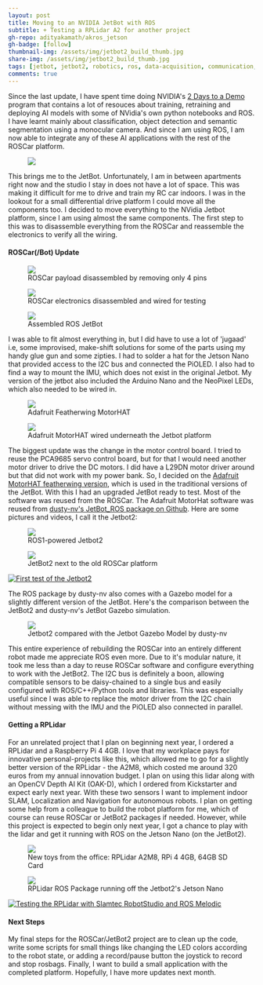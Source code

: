 ```yaml
---
layout: post
title: Moving to an NVIDIA JetBot with ROS
subtitle: + Testing a RPLidar A2 for another project
gh-repo: adityakamath/akros_jetson
gh-badge: [follow]
thumbnail-img: /assets/img/jetbot2_build_thumb.jpg
share-img: /assets/img/jetbot2_build_thumb.jpg
tags: [jetbot, jetbot2, robotics, ros, data-acquisition, communication, electronics, software, design, build]
comments: true
---
```


Since the last update, I have spent time doing NVIDIA's [2 Days to a Demo](https://developer.nvidia.com/embedded/twodaystoademo) program that contains a lot of resouces about training, retraining and deploying AI models with some of NVidia's own python notebooks and ROS. I have learnt mainly about classification, object detection and semantic segmentation using a monocular camera. And since I am using ROS, I am now able to integrate any of these AI applications with the rest of the ROSCar platform. 

<figure class="aligncenter">
	<img src="https://adityakamath.github.io/assets/img/roscar_inhand.jpg" />
</figure>

This brings me to the JetBot. Unfortunately, I am in between apartments right now and the studio I stay in does not have a lot of space. This was making it difficult for me to drive and train my RC car indoors. I was in the lookout for a small differential drive platform I could move all the components too. I decided to move everything to the NVidia Jetbot platform, since I am using almost the same components. The first step to this was to disassemble everything from the ROSCar and reassemble the electronics to verify all the wiring. 

#### ROSCar(/Bot) Update

<figure class="aligncenter">
	<img src="https://adityakamath.github.io/assets/img/roscar_chassis_removed.jpg" />
	<figcaption>ROSCar payload disassembled by removing only 4 pins</figcaption>
</figure>

<figure class="aligncenter">
	<img src="https://adityakamath.github.io/assets/img/roscar_electronics.jpg" />
	<figcaption>ROSCar electronics disassembled and wired for testing</figcaption>
</figure>

<figure class="aligncenter">
	<img src="https://adityakamath.github.io/assets/img/jetbot2_assembled_temp.jpg" />
	<figcaption>Assembled ROS JetBot</figcaption>
</figure>

I was able to fit almost everything in, but I did have to use a lot of 'jugaad' i.e, some improvised, make-shift solutions for some of the parts using my handy glue gun and some zipties. I had to solder a hat for the Jetson Nano that provided access to the I2C bus and connected the PiOLED. I also had to find a way to mount the IMU, which does not exist in the original Jetbot. My version of the jetbot also included the Arduino Nano and the NeoPixel LEDs, which also needed to be wired in. 

<figure class="aligncenter">
	<img src="https://adityakamath.github.io/assets/img/jetbot2_motorhat.jpg" />
	<figcaption>Adafruit Featherwing MotorHAT</figcaption>
</figure>

<figure class="aligncenter">
	<img src="https://adityakamath.github.io/assets/img/jetbot2_motorhat_wired.jpg" />
	<figcaption>Adafruit MotorHAT wired underneath the Jetbot platform</figcaption>
</figure>

The biggest update was the change in the motor control board. I tried to reuse the PCA9685 servo control board, but for that I would need another motor driver to drive the DC motors. I did have a L29DN motor driver around but that did not work with my power bank.  So, I decided on the [Adafruit MotorHAT featherwing version](https://www.adafruit.com/product/2927), which is used in the traditional versions of the JetBot. With this I had an upgraded JetBot ready to test. Most of the software was reused from the ROSCar. The Adafruit MotorHat software was reused from [dusty-nv's JetBot_ROS package on Github](https://github.com/dusty-nv/jetbot_ros). Here are some pictures and videos, I call it the Jetbot2:

<figure class="aligncenter">
	<img src="https://adityakamath.github.io/assets/img/jetbot2_inhand.jpg" />
	<figcaption>ROS1-powered Jetbot2</figcaption>
</figure>

<figure class="aligncenter">
	<img src="https://adityakamath.github.io/assets/img/jetbot2_vs_roscar.jpeg" />
	<figcaption>JetBot2 next to the old ROSCar platform</figcaption>
</figure>

[![First test of the Jetbot2](https://adityakamath.github.io/assets/img/jetbot2_first_ss.png)](https://www.youtube.com/watch?v=QPyIpB4Qv88 "First test of the Jetbot2 - Click to Watch!")

The ROS package by dusty-nv also comes with a Gazebo model for a slightly different version of the JetBot. Here's the comparison between the JetBot2 and dusty-nv's JetBot Gazebo simulation. 

<figure class="aligncenter">
	<img src="https://adityakamath.github.io/assets/img/jetbot2_vs_gazebo.jpg" />
	<figcaption>Jetbot2 compared with the Jetbot Gazebo Model by dusty-nv</figcaption>
</figure>

This entire experience of rebuilding the ROSCar into an entirely different robot made me appreciate ROS even more. Due to it's modular nature, it took me less than a day to reuse ROSCar software and configure everything to work with the JetBot2. The I2C bus is definitely a boon, allowing compatible sensors to be daisy-chained to a single bus and easily configured with ROS/C++/Python tools and libraries. This was especially useful since I was able to replace the motor driver from the I2C chain without messing with the IMU and the PiOLED also connected in parallel. 

#### Getting a RPLidar

For an unrelated project that I plan on beginning next year, I ordered a RPLidar and a Raspberry Pi 4 4GB. I love that my workplace pays for innovative personal-projects like this, which allowed me to go for a slightly better version of the RPLidar - the A2M8, which costed me around 320 euros from my annual innovation budget. I plan on using this lidar along with an OpenCV Depth AI Kit (OAK-D), which I ordered from Kickstarter and expect early next year. With these two sensors I want to implement indoor SLAM, Localization and Navigation for autonomous robots. I plan on getting some help from a colleague to build the robot platform for me, which of course can reuse ROSCar or JetBot2 packages if needed. However, while this project is expected to begin only next year, I got a chance to play with the lidar and get it running with ROS on the Jetson Nano (on the JetBot2). 

<figure class="aligncenter">
	<img src="https://adityakamath.github.io/assets/img/rplidar_with_rpi4.jpg" />
	<figcaption>New toys from the office: RPLidar A2M8, RPi 4 4GB, 64GB SD Card</figcaption>
</figure>

<figure class="aligncenter">
	<img src="https://adityakamath.github.io/assets/img/rplidar_with_jetbot2.jpg" />
	<figcaption>RPLidar ROS Package running off the Jetbot2's Jetson Nano</figcaption>
</figure>

[![Testing the RPLidar with Slamtec RobotStudio and ROS Melodic](https://adityakamath.github.io/assets/img/testing_rplidar_ss.png)](https://www.youtube.com/watch?v=3pMYaUD-vEk "Testing the RPLidar A2M8 - Click to Watch!")

#### Next Steps

My final steps for the ROSCar/JetBot2 project are to clean up the code, write some scripts for small things like changing the LED colors according to the robot state, or adding a record/pause button the joystick to record and stop rosbags. Finally, I want to build a small application with the completed platform. Hopefully, I have more updates next month. 
